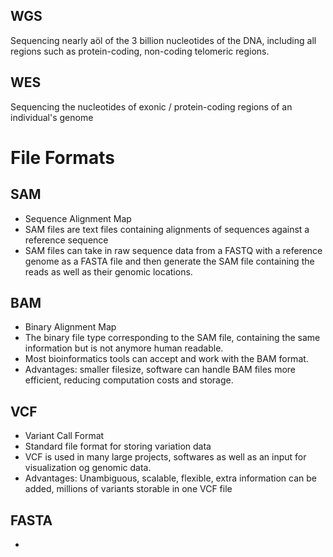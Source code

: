 ## WGS
Sequencing nearly aöl of the 3 billion nucleotides of the DNA, including all regions such as protein-coding, non-coding telomeric regions.

## WES
Sequencing the nucleotides of exonic / protein-coding regions of an individual's genome

# File Formats
## SAM
- Sequence Alignment Map
- SAM files are text files containing alignments of sequences against a reference sequence
- SAM files can take in raw sequence data from a FASTQ  with a reference genome as a FASTA file and then generate the SAM file containing the reads as well as their genomic locations.

## BAM
- Binary Alignment Map
- The binary file type corresponding to the SAM file, containing the same information but is not anymore human readable.
- Most bioinformatics tools can accept and work with the BAM format.
- Advantages: smaller filesize, software can handle BAM files more efficient, reducing computation costs and storage.

## VCF
- Variant Call Format
- Standard file format for storing variation data
- VCF is used in many large projects, softwares as well as an input for visualization og genomic data.
- Advantages: Unambiguous, scalable, flexible, extra information can be added, millions of variants storable in one VCF file

## FASTA
-











